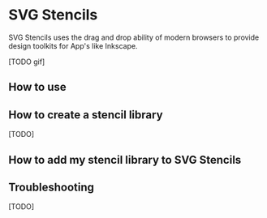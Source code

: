 # SVG Stencils

SVG Stencils uses the drag and drop ability of modern browsers to provide
design toolkits for App's like Inkscape.

[TODO gif]

## How to use


## How to create a stencil library

[TODO]

## How to add my stencil library to SVG Stencils

## Troubleshooting

[TODO]
